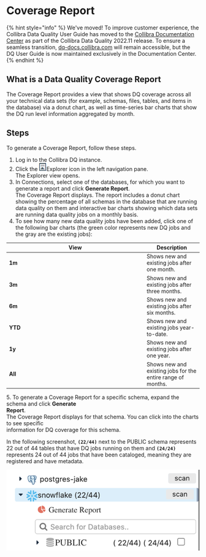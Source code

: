 # Coverage Report

{% hint style="info" %}
We've moved! To improve customer experience, the Collibra Data Quality User Guide has moved to the [Collibra Documentation Center](https://productresources.collibra.com/docs/collibra/latest/Content/DataQuality/Reports/Coverage%20Report.htm) as part of the Collibra Data Quality 2022.11 release. To ensure a seamless transition, [dq-docs.collibra.com](http://dq-docs.collibra.com/) will remain accessible, but the DQ User Guide is now maintained exclusively in the Documentation Center.
{% endhint %}

## What is a Data Quality Coverage Report

The Coverage Report provides a view that shows DQ coverage across all your technical data sets (for example, schemas, files, tables, and items in the database) via a donut chart, as well as time-series bar charts that show the DQ run level information aggregated by month.

## Steps

To generate a Coverage Report, follow these steps.

1. Log in to the Collibra DQ instance.
2. Click the ![](../../.gitbook/assets/dq-reports-icon.png)Explorer icon in the left navigation pane. \
   The Explorer view opens.
3. In Connections, select one of the databases, for which you want to generate a report and click **Generate Report**.\
   The Coverage Report displays. The report includes a donut chart showing the percentage of all schemas in the database that are running data quality on them and interactive bar charts showing which data sets are running data quality jobs on a monthly basis.
4. To see how many new data quality jobs have been added, click one of the following bar charts (the green color represents new DQ jobs and the gray are the existing jobs):

<table><thead><tr><th width="345">View</th><th>Description</th></tr></thead><tbody><tr><td><strong>1m</strong></td><td>Shows new and existing jobs after one month.</td></tr><tr><td><strong>3m</strong></td><td>Shows new and existing jobs after three months.</td></tr><tr><td><strong>6m</strong></td><td>Shows new and existing jobs after six months.</td></tr><tr><td><strong>YTD</strong></td><td>Shows new and existing jobs year-to-date.</td></tr><tr><td><strong>1y</strong></td><td>Shows new and existing jobs after one year.</td></tr><tr><td><strong>All</strong></td><td>Shows new and existing jobs for the entire range of months.</td></tr></tbody></table>

5\. To generate a Coverage Report for a specific schema, expand the schema and click **Generate**\
&#x20;    **Report**.\
&#x20;   The Coverage Report displays for that schema. You can click into the charts to see specific\
&#x20;    information for DQ coverage for this schema.

In the following screenshot, **`(22/44)`** next to the PUBLIC schema represents 22 out of 44 tables that have DQ jobs running on them and **`(24/24)`** represents 24 out of 44 jobs that have been cataloged, meaning they are registered and have metadata.

![](<../../.gitbook/assets/Screen Shot 2021-04-03 at 7.02.23 PM.png>)
